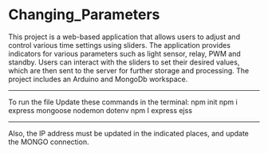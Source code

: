 # Changing_Parameters
This project is a web-based application that allows users to adjust and control various time settings using sliders.
The application provides indicators for various parameters such as light sensor, relay, PWM and standby. 
Users can interact with the sliders to set their desired values, which are then sent to the server for further storage and processing.
The project includes an Arduino and MongoDb workspace.

****************
To run the file
Update these commands in the terminal:
npm init
npm i express mongoose nodemon dotenv
npm I express ejss

****************
Also, the IP address must be updated in the indicated places,
  and update the MONGO connection.
